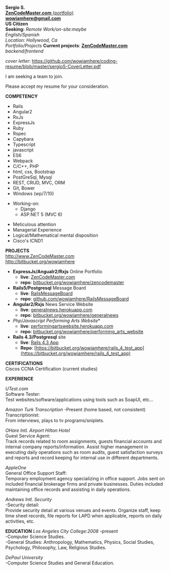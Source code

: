 **Sergio S.**  
[**ZenCodeMaster.com** (portfolio)](http://www.ZenCodeMaster.com)  
**wowiamhere@gmail.com**   
**US Citizen**  
**Seeking:** *Remote Work/on-site:maybe*  
*English/Spanish*  
*Location: Hollywood, Ca*   
*Portfolio/Projects*
**Current projects**:  [**ZenCodeMaster.com**](http://ZenCodeMaster.com)  *backend/frontend*

*cover letter*: https://github.com/wowiamhere/coding-resume/blob/master/sergioS-CoverLetter.pdf  

I am seeking a team to join.  

Please accept my resume for your consideration.  


                           
**COMPETENCY**  

- Rails 
- Angular2
- RxJs
- ExpressJs
- Ruby
- Rspec
- Capybara
- Typescript
- javascript
- ES6
- Webpack 
- C/C++, PHP 
- html, css, Bootstrap
- PostGreSql, Mysql
- REST, CRUD, MVC, ORM
- Git, Bower
- Windows (wp/7/10)

+ Working-on:
	+ Django
	+ ASP.NET 5 (MVC 6)  		
		
* Meticulous attention
* Managerial Experience
* Logical/Mathematical mental disposition
* Cisco's ICND1

**PROJECTS**   
http://www.ZenCodeMaster.com   
http://bitbucket.org/wowiamhere  

- **ExpressJs/Angualr2/Rxjs** Online Portfolio
    + **live**: [ZenCodeMaster.com](http://ZenCodeMaster.com)  
    + **repo**: [bitbucket.org/wowiamhere/zencodemaster](https://www.bitbucket.org/wowiamhere/zencodemaster)  
- **Rails5/Postgresql** Message Board
    + **live**: [RailsMessageBoard](http://railsmessageboard.herokuapp.com)
    + **repo**: [github.com/wowiamhere/RailsMessageBoard](github.com/wowiamhere/RailsMessageBoard)    
- **Angular2/Rxjs** News Service Website  
    + **live**: [generalnews.herokuapp.com](https://generalnews.herokuapp.com/)  
    + **repo**: [bitbucket.org/wowiamhere/generalnews](http://www.bitbucket.org/wowiamhere/generalnews)  
- **Php/Javascript* Performing Arts Website**  
    + **live**: [performingartswebsite.herokuapp.com](https://performingartswebsite.herokuapp.com)  
    + **repo**: [bitbucket.org/wowiamhere/performing_arts_website](http://www.bitbucket.org/wowiamhere/performing_arts_website)   
- **Rails 4.3/Postgresql** site  
    + **live**: [Rails 4.3 App](https://rails4app.herokuapp.com)  	
    + **Repo**: [https://bitbucket.org/wowiamhere/rails_4_test_app](https://bitbucket.org/wowiamhere/rails_4_test_app)  
	

**CERTIFICATIONS**  
Ciscos CCNA Certification (current studies)  


**EXPERIENCE**  

*UTest.com*  
Software Tester:  
Test websites/software/applications using tools such as SoapUI, etc...  

*Amazon Turk Transcription* -Present (home based, not consistent)  
Transcriptionist:  
From interviews, plays to tv programs/sniplets.  

*OHare Intl. Airport Hilton Hotel*   
Guest Service Agent:  
 Track records related to room assignments, guests financial accounts and internal company
reports/information. Assist higher management in executing daily operations such as room
 audits, guest satisfaction surveys and reports and record keeping for internal use in different
 departments.  

*AppleOne*  
General Office Support Staff:  
 Temporary employment agency specializing in office support. Jobs sent on included financial
brokerage firms and private businesses. Duties included maintaining office records and
 assisting in daily operations.  

*Andrews Intl. Security*  
-Security detail:  
 Provide security detail at various venues and events. Organize staff, keep time sheet records,
 file reports for LAPD when applicable, reports on daily activities, etc.  


**EDUCATION**
*Los Angeles City College:2008* -present  
-Computer Science Studies.  
-General Studies:  Anthropology, Mathematics, Physics, Social Studies, Psychology, Philosophy, Law, Religious Studies.  

*DePaul University*  
-Computer Science Studies and General Education.  